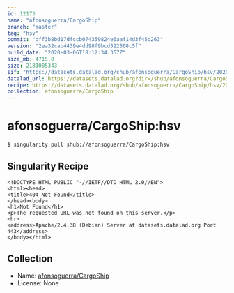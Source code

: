 ```yaml
---
id: 12173
name: "afonsoguerra/CargoShip"
branch: "master"
tag: "hsv"
commit: "dff3b8bd17dfccb074359824e6aaf14d3f45d263"
version: "2ea32cab4439e4dd98f9bcd522508c5f"
build_date: "2020-03-06T18:12:34.357Z"
size_mb: 4715.0
size: 2181005343
sif: "https://datasets.datalad.org/shub/afonsoguerra/CargoShip/hsv/2020-03-06-dff3b8bd-2ea32cab/2ea32cab4439e4dd98f9bcd522508c5f.sif"
datalad_url: https://datasets.datalad.org?dir=/shub/afonsoguerra/CargoShip/hsv/2020-03-06-dff3b8bd-2ea32cab/
recipe: https://datasets.datalad.org/shub/afonsoguerra/CargoShip/hsv/2020-03-06-dff3b8bd-2ea32cab/Singularity
collection: afonsoguerra/CargoShip
---
```


# afonsoguerra/CargoShip:hsv

```bash
$ singularity pull shub://afonsoguerra/CargoShip:hsv
```

## Singularity Recipe

```singularity
<!DOCTYPE HTML PUBLIC "-//IETF//DTD HTML 2.0//EN">
<html><head>
<title>404 Not Found</title>
</head><body>
<h1>Not Found</h1>
<p>The requested URL was not found on this server.</p>
<hr>
<address>Apache/2.4.38 (Debian) Server at datasets.datalad.org Port 443</address>
</body></html>
```

## Collection

 - Name: [afonsoguerra/CargoShip](https://github.com/afonsoguerra/CargoShip)
 - License: None

